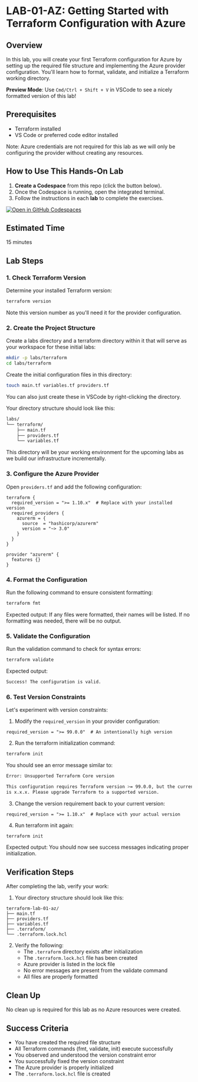 # LAB-01-AZ: Getting Started with Terraform Configuration with Azure

## Overview
In this lab, you will create your first Terraform configuration for Azure by setting up the required file structure and implementing the Azure provider configuration. You'll learn how to format, validate, and initialize a Terraform working directory.

**Preview Mode**: Use `Cmd/Ctrl + Shift + V` in VSCode to see a nicely formatted version of this lab!

## Prerequisites
- Terraform installed
- VS Code or preferred code editor installed

Note: Azure credentials are not required for this lab as we will only be configuring the provider without creating any resources.

## How to Use This Hands-On Lab

1. **Create a Codespace** from this repo (click the button below).  
2. Once the Codespace is running, open the integrated terminal.
3. Follow the instructions in each **lab** to complete the exercises.

[![Open in GitHub Codespaces](https://github.com/codespaces/badge.svg)](https://codespaces.new/btkrausen/terraform-codespaces)

## Estimated Time
15 minutes

## Lab Steps

### 1. Check Terraform Version

Determine your installed Terraform version:

```bash
terraform version
```

Note this version number as you'll need it for the provider configuration.

### 2. Create the Project Structure

Create a labs directory and a terraform directory within it that will serve as your workspace for these initial labs:

```bash
mkdir -p labs/terraform
cd labs/terraform
```

Create the initial configuration files in this directory:

```bash
touch main.tf variables.tf providers.tf
```

You can also just create these in VSCode by right-clicking the directory.

Your directory structure should look like this:
```bash
labs/
└── terraform/
    ├── main.tf
    ├── providers.tf
    └── variables.tf
```

This directory will be your working environment for the upcoming labs as we build our infrastructure incrementally.

### 3. Configure the Azure Provider

Open `providers.tf` and add the following configuration:

```hcl
terraform {
  required_version = ">= 1.10.x"  # Replace with your installed version
  required_providers {
    azurerm = {
      source  = "hashicorp/azurerm"
      version = "~> 3.0"
    }
  }
}

provider "azurerm" {
  features {}
}
```

### 4. Format the Configuration

Run the following command to ensure consistent formatting:

```bash
terraform fmt
```

Expected output: If any files were formatted, their names will be listed. If no formatting was needed, there will be no output.

### 5. Validate the Configuration

Run the validation command to check for syntax errors:

```bash
terraform validate
```

Expected output:
```bash
Success! The configuration is valid.
```

### 6. Test Version Constraints

Let's experiment with version constraints:

1. Modify the `required_version` in your provider configuration:

```hcl
required_version = ">= 99.0.0"  # An intentionally high version
```

2. Run the terraform initialization command:

```bash
terraform init
```

You should see an error message similar to:
```bash
Error: Unsupported Terraform Core version

This configuration requires Terraform version >= 99.0.0, but the current version
is x.x.x. Please upgrade Terraform to a supported version.
```

3. Change the version requirement back to your current version:

```hcl
required_version = ">= 1.10.x"  # Replace with your actual version
```

4. Run terraform init again:

```bash
terraform init
```

Expected output: You should now see success messages indicating proper initialization.

## Verification Steps

After completing the lab, verify your work:

1. Your directory structure should look like this:
```
terraform-lab-01-az/
├── main.tf
├── providers.tf
├── variables.tf
├── .terraform/
└── .terraform.lock.hcl
```

2. Verify the following:
   - The `.terraform` directory exists after initialization
   - The `.terraform.lock.hcl` file has been created
   - Azure provider is listed in the lock file
   - No error messages are present from the validate command
   - All files are properly formatted

## Clean Up

No clean up is required for this lab as no Azure resources were created. 

## Success Criteria
- You have created the required file structure
- All Terraform commands (fmt, validate, init) execute successfully
- You observed and understood the version constraint error
- You successfully fixed the version constraint
- The Azure provider is properly initialized
- The `.terraform.lock.hcl` file is created